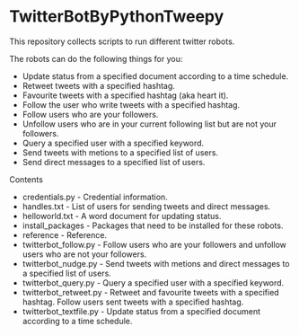 # TwitterBotByPythonTweepy
This repository collects scripts to run different twitter robots. 

The robots can do the following things for you:
- Update status from a specified document according to a time schedule.
- Retweet tweets with a specified hashtag.
- Favourite tweets with a specified hashtag (aka heart it).
- Follow the user who write tweets with a specified hashtag.
- Follow users who are your followers. 
- Unfollow users who are in your current following list but are not your followers.
- Query a specified user with a specified keyword.
- Send tweets with metions to a specified list of users.
- Send direct messages to a specified list of users.

Contents
+ credentials.py	        - Credential information.
+ handles.txt	            - List of users for sending tweets and direct messages.
+ helloworld.txt	        - A word document for updating status.
+ install_packages	      - Packages that need to be installed for these robots.
+ reference	              - Reference.
+ twitterbot_follow.py    - Follow users who are your followers and unfollow users who are not your followers.
+ twitterbot_nudge.py	    - Send tweets with metions and direct messages to a specified list of users.
+ twitterbot_query.py     - Query a specified user with a specified keyword.
+ twitterbot_retweet.py   - Retweet and favourite tweets with a specified hashtag. Follow users sent tweets with a specified hashtag.
+ twitterbot_textfile.py	- Update status from a specified document according to a time schedule.

